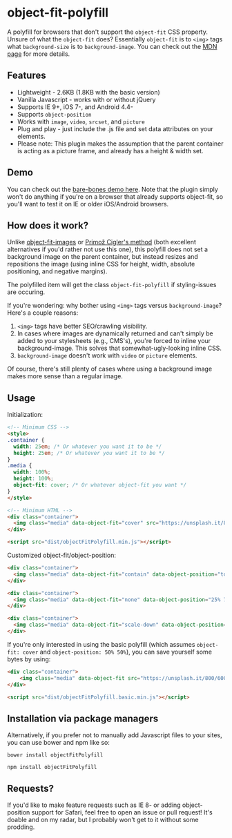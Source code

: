 # object-fit-polyfill
A polyfill for browsers that don't support the `object-fit` CSS property. Unsure of what the `object-fit` does? Essentially `object-fit` is to `<img>` tags what `background-size` is to `background-image`. You can check out the [MDN page](https://developer.mozilla.org/en-US/docs/Web/CSS/object-fit) for more details.

## Features

- Lightweight - 2.6KB (1.8KB with the basic version)
- Vanilla Javascript - works with or without jQuery
- Supports IE 9+, iOS 7-, and Android 4.4-
- Supports `object-position`
- Works with `image`, `video`, `srcset`, and `picture`
- Plug and play - just include the .js file and set data attributes on your elements.
- Please note: This plugin makes the assumption that the parent container is acting as a picture frame, and already has a height & width set.

## Demo

You can check out the [bare-bones demo here](http://constancecchen.github.io/object-fit-polyfill). Note that the plugin simply won't do anything if you're on a browser that already supports object-fit, so you'll want to test it on IE or older iOS/Android browsers.

## How does it work?

Unlike [object-fit-images](https://github.com/bfred-it/object-fit-images) or [Primož Cigler's method](https://medium.com/@primozcigler/neat-trick-for-css-object-fit-fallback-on-edge-and-other-browsers-afbc53bbb2c3#.17fpxgk0w) (both excellent alternatives if you'd rather not use this one), this polyfill does not set a background image on the parent container, but instead resizes and repositions the image (using inline CSS for height, width, absolute positioning, and negative margins).

The polyfilled item will get the class `object-fit-polyfill` if styling-issues are occuring.

If you're wondering: why bother using `<img>` tags versus `background-image`? Here's a couple reasons:

1. `<img>` tags have better SEO/crawling visibility.
2. In cases where images are dynamically returned and can't simply be added to your stylesheets (e.g., CMS's), you're forced to inline your background-image. This solves that somewhat-ugly-looking inline CSS.
3. `background-image` doesn't work with `video` or `picture` elements.

Of course, there's still plenty of cases where using a background image makes more sense than a regular image.

## Usage

Initialization:

```html
<!-- Minimum CSS -->
<style>
.container {
  width: 25em; /* Or whatever you want it to be */
  height: 25em; /* Or whatever you want it to be */
}
.media {
  width: 100%;
  height: 100%;
  object-fit: cover; /* Or whatever object-fit you want */
}
</style>

<!-- Minimum HTML -->
<div class="container">
  <img class="media" data-object-fit="cover" src="https://unsplash.it/800/600/" alt="">
</div>

<script src="dist/objectFitPolyfill.min.js"></script>
```

Customized object-fit/object-position:

```html
<div class="container">
  <img class="media" data-object-fit="contain" data-object-position="top left" src="https://unsplash.it/800/600/" alt="">
</div>

<div class="container">
  <img class="media" data-object-fit="none" data-object-position="25% 75%" src="https://unsplash.it/800/600/" alt="">
</div>

<div class="container">
  <img class="media" data-object-fit="scale-down" data-object-position="3em -1em" src="https://unsplash.it/800/600/" alt="">
</div>
```

If you're only interested in using the basic polyfill (which assumes `object-fit: cover` and `object-position: 50% 50%`), you can save yourself some bytes by using:

```html
<div class="container">
	<img class="media" data-object-fit src="https://unsplash.it/800/600/" alt="">
</div>

<script src="dist/objectFitPolyfill.basic.min.js"></script>
```

## Installation via package managers

Alternatively, if you prefer not to manually add Javascript files to your sites, you can use bower and npm like so:

```
bower install objectFitPolyfill
```

```
npm install objectFitPolyfill
```

## Requests?

If you'd like to make feature requests such as IE 8- or adding object-position support for Safari, feel free to open an issue or pull request! It's doable and on my radar, but I probably won't get to it without some prodding.
